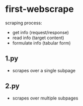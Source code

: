 # first-webscrape

scraping process:
- get info (request/response)
- read info (target content)
- formulate info (tabular form)

## 1.py

- scrapes over a single subpage

## 2.py

- scrapes over multiple subpages
